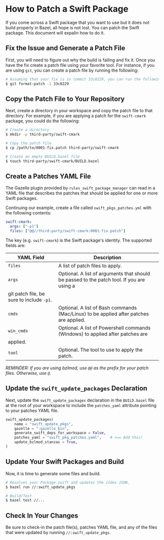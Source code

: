 # How to Patch a Swift Package

If you come across a Swift package that you want to use but it does not build properly in Bazel, all
hope is not lost. You can patch the Swift package. This document will expalin how to do it.

## Fix the Issue and Generate a Patch File

First, you will need to figure out why the build is failing and fix it. Once you have the fix create
a patch file using your favorite tool. For instance, if you are using `git`, you can create a patch
file by running the following:

```sh
# Assuming that your fix is in commit 33c0229, you can run the following to generate a patch file.
$ git format-patch -1 33c0229
```

## Copy the Patch File to Your Repository

Next, create a directory in your workspace and copy the patch file to that directory.  For example,
if you are applying a patch for the `swift-cmark` package, you could do the following:

```sh
# Create a directory
$ mkdir -p third-party/swift-cmark

# Copy the patch file
$ cp /path/to/0001-fix.patch third-party/swift-cmark

# Create an empty BUILD.bazel file
$ touch third-party/swift-cmark/BUILD.bazel
```

## Create a Patches YAML File

The Gazelle plugin provided by `rules_swift_package_manager` can read in a YAML file that describes
the patches that should be applied for one or more Swift packages. 

Continuing our example, create a file called `swift_pkgs_patches.yml` with the following contents:

```yaml
swift-cmark:
  args: ["-p1"]
  files: ["@@//third-party/swift-cmark:0001-fix.patch"]
```

The key (e.g. `swift-cmark`) is the Swift package's identity. The supported fields are:

| YAML Field | Description |
| ---------- | ----------- |
| `files` | A list of patch files to apply. |
| `args` | Optional. A list of arguments that should be passed to the patch tool. If you are using a
git patch file, be sure to include `-p1`. |
| `cmds` | Optional. A list of Bash commands (Mac/Linux) to be applied after patches are applied. |
| `win_cmds` | Optional. A list of Powershell commands (Windows) to applied after patches are
applied. |
| `tool` | Optional. The tool to use to apply the patch. |


_REMINDER: If you are using bzlmod, use `@@` as the prefix for your patch files. Otherwise, use
`@`._

## Update the `swift_update_packages` Declaration

Next, update the `swift_update_packages` declaration in the `BUILD.bazel` file at the root of your
workspace to include the `patches_yaml` attribute pointing to your patches YAML file.

```python
swift_update_packages(
    name = "swift_update_pkgs",
    gazelle = ":gazelle_bin",
    generate_swift_deps_for_workspace = False,
    patches_yaml = "swift_pkg_patches.yaml",    # <== Add this!
    update_bzlmod_stanzas = True,
)
```

## Update Your Swift Packages and Build

Now, it is time to generate some files and build.

```sh
# Resolves your Package.swift and updates the index JSON.
$ bazel run //:swift_update_pkgs

# Build/Test
$ bazel test //...
```

## Check In Your Changes

Be sure to check-in the patch file(s), patches YAML file, and any of the files that were updated by
running `//:swift_update_pkgs`.
